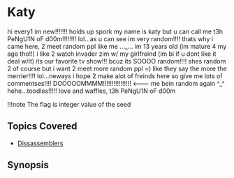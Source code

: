 # Katy

hi every1 im new!!!!!!! holds up spork my name is katy but u can call me t3h PeNgU1N oF d00m!!!!!!!! lol…as u can see im very random!!!! thats why i came here, 2 meet random ppl like me …\_… im 13 years old (im mature 4 my age tho!!) i like 2 watch invader zim w/ my girlfreind (im bi if u dont like it deal w/it) its our favorite tv show!!! bcuz its SOOOO random!!!! shes random 2 of course but i want 2 meet more random ppl =) like they say the more the merrier!!!! lol…neways i hope 2 make alot of freinds here so give me lots of commentses!!!!
DOOOOOMMMM!!!!!!!!!!!!!!!! <--- me bein random again ^\_^ hehe…toodles!!!!!
love and waffles,
t3h PeNgU1N oF d00m

!!!note
    The flag is integer value of the seed

## Topics Covered

- [Dissassemblers](/reverse-engineering/what-are-disassemblers/)
## Synopsis

